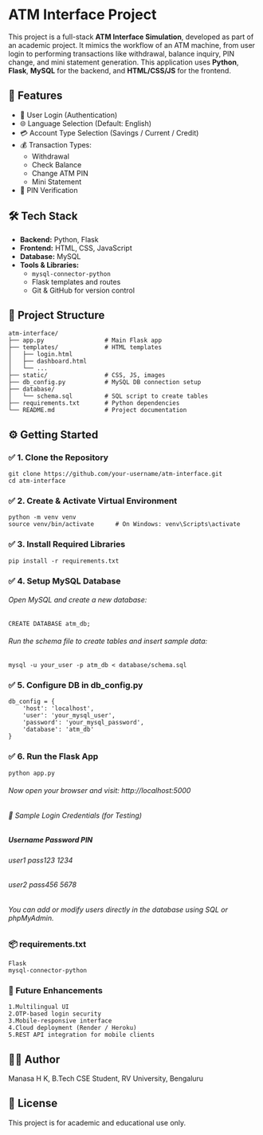# ATM Interface Project

This project is a full-stack **ATM Interface Simulation**, developed as part of an academic project. It mimics the workflow of an ATM machine, from user login to performing transactions like withdrawal, balance inquiry, PIN change, and mini statement generation. This application uses **Python**, **Flask**, **MySQL** for the backend, and **HTML/CSS/JS** for the frontend.

## 🌟 Features

- 🔐 User Login (Authentication)
- 🌐 Language Selection (Default: English)
- 💳 Account Type Selection (Savings / Current / Credit)
- 💰 Transaction Types:
  - Withdrawal
  - Check Balance
  - Change ATM PIN
  - Mini Statement
- 🧠 PIN Verification

## 🛠️ Tech Stack

- **Backend:** Python, Flask
- **Frontend:** HTML, CSS, JavaScript
- **Database:** MySQL
- **Tools & Libraries:** 
  - `mysql-connector-python`
  - Flask templates and routes
  - Git & GitHub for version control

## 📂 Project Structure

```text
atm-interface/
├── app.py                 # Main Flask app
├── templates/             # HTML templates
│   ├── login.html
│   ├── dashboard.html
│   └── ...
├── static/                # CSS, JS, images
├── db_config.py           # MySQL DB connection setup
├── database/
│   └── schema.sql         # SQL script to create tables
├── requirements.txt       # Python dependencies
└── README.md              # Project documentation
```

## ⚙️ Getting Started

### ✅ 1. Clone the Repository
    git clone https://github.com/your-username/atm-interface.git
    cd atm-interface
### ✅ 2. Create & Activate Virtual Environment
    python -m venv venv
    source venv/bin/activate      # On Windows: venv\Scripts\activate

### ✅ 3. Install Required Libraries
    pip install -r requirements.txt
    
### ✅ 4. Setup MySQL Database
   ###### Open MySQL and create a new database:

    CREATE DATABASE atm_db;
   ###### Run the schema file to create tables and insert sample data:

    mysql -u your_user -p atm_db < database/schema.sql
    
### ✅ 5. Configure DB in db_config.py
    db_config = {
        'host': 'localhost',
        'user': 'your_mysql_user',
        'password': 'your_mysql_password',
        'database': 'atm_db'
    }
### ✅ 6. Run the Flask App
    python app.py
   ###### Now open your browser and visit: http://localhost:5000
    
   ###### 🔑 Sample Login Credentials (for Testing)
   ##### Username	Password	PIN
   ###### user1    	pass123	  1234
   ###### user2	    pass456	  5678
    
   ###### You can add or modify users directly in the database using SQL or phpMyAdmin.

### 📦 requirements.txt
    Flask
    mysql-connector-python
    
### 📌 Future Enhancements
    1.Multilingual UI
    2.OTP-based login security
    3.Mobile-responsive interface
    4.Cloud deployment (Render / Heroku)  
    5.REST API integration for mobile clients

## 👩‍💻 Author
Manasa H K,
B.Tech CSE Student, RV University, Bengaluru

## 📜 License
This project is for academic and educational use only.

